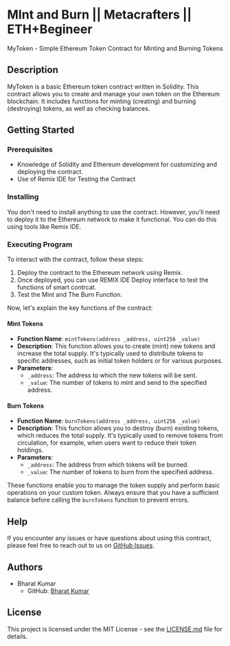 # MInt and Burn || Metacrafters || ETH+Begineer 

MyToken - Simple Ethereum Token Contract for Minting and Burning Tokens

## Description

MyToken is a basic Ethereum token contract written in Solidity. This contract allows you to create and manage your own token on the Ethereum blockchain. It includes functions for minting (creating) and burning (destroying) tokens, as well as checking balances.

## Getting Started

### Prerequisites

- Knowledge of Solidity and Ethereum development for customizing and deploying the contract.
- Use of Remix IDE for Testing the Contract

### Installing

You don't need to install anything to use the contract. However, you'll need to deploy it to the Ethereum network to make it functional. You can do this using tools like Remix IDE.

### Executing Program

To interact with the contract, follow these steps:

1. Deploy the contract to the Ethereum network using Remix.
2. Once deployed, you can use REMIX IDE Deploy interface to test the functions of smart contrcat.
3. Test the Mint and The Burn Function.

Now, let's explain the key functions of the contract:

#### Mint Tokens

- **Function Name**: `mintTokens(address _address, uint256 _value)`
- **Description**: This function allows you to create (mint) new tokens and increase the total supply. It's typically used to distribute tokens to specific addresses, such as initial token holders or for various purposes.
- **Parameters**:
  - `_address`: The address to which the new tokens will be sent.
  - `_value`: The number of tokens to mint and send to the specified address.
  
  
#### Burn Tokens

- **Function Name**: `burnTokens(address _address, uint256 _value)`
- **Description**: This function allows you to destroy (burn) existing tokens, which reduces the total supply. It's typically used to remove tokens from circulation, for example, when users want to reduce their token holdings.
- **Parameters**:
  - `_address`: The address from which tokens will be burned.
  - `_value`: The number of tokens to burn from the specified address.
 

These functions enable you to manage the token supply and perform basic operations on your custom token. Always ensure that you have a sufficient balance before calling the `burnTokens` function to prevent errors.

## Help

If you encounter any issues or have questions about using this contract, please feel free to reach out to us on [GitHub Issues](https://github.com/monuatGYM/ETH_Project/issues).

## Authors

- Bharat Kumar
  - GitHub: [Bharat Kumar](https://github.com/monuatGYM)
 
## License

This project is licensed under the MIT License - see the [LICENSE.md](LICENSE.md) file for details.

